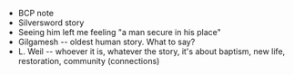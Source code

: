- BCP note
- Silversword story
- Seeing him left me feeling "a man secure in his place"
- Gilgamesh -- oldest human story. What to say? 
- L. Weil -- whoever it is, whatever the story, it's about baptism, new life, restoration, community (connections)